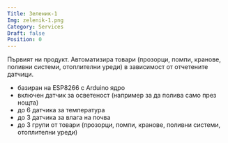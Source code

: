 ```yaml
---
Title: Зеленик-1
Img: zelenik-1.png
Category: Services
Draft: false
Position: 0
---
```


Първият ни продукт. Автоматизира товари (прозорци, помпи, кранове, поливни системи, отоплителни уреди) в зависимост от отчетените датчици.

* базиран на ESP8266 с Arduino ядро
* включен датчик за осветеност (например за да полива само през нощта)
* до 6 датчика за температура 
* до 3 датчика за влага на почва
* до 3 групи от товари (прозорци, помпи, кранове, поливни системи, отоплителни уреди)

 
